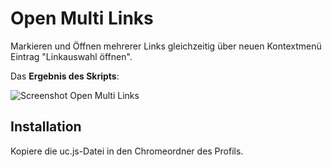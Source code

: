 # Open Multi Links
Markieren und Öffnen mehrerer Links gleichzeitig über neuen Kontextmenü Eintrag "Linkauswahl öffnen".

Das **Ergebnis des Skripts**:

![Screenshot Open Multi Links](https://github.com/ardiman/userChrome.js/raw/master/openmultilinks/scr_openmultilinks.png)

## Installation
Kopiere die uc.js-Datei in den Chromeordner des Profils.


